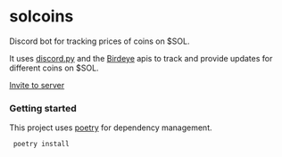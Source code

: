 # solcoins

Discord bot for tracking prices of coins on $SOL.

It uses [discord.py](https://discordpy.readthedocs.io/en/stable/) and the [Birdeye](https://public-api.birdeye.so/#/) apis to track and provide updates for different coins on $SOL.

[Invite to server](https://discord.com/api/oauth2/authorize?client_id=1074070921393999873&permissions=16&scope=bot%20applications.commands)

### Getting started
This project uses [poetry](https://python-poetry.org/) for dependency management.
```commandline
 poetry install
```
